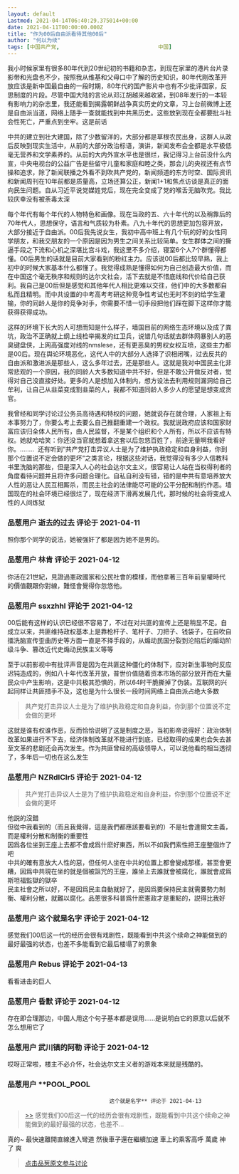 ```yaml
---
layout: default
Lastmod: 2021-04-14T06:40:29.375014+00:00
date: 2021-04-11T00:00:00.000Z
title: "作为00后自由派看待其他00后"
author: "何以为续"
tags: [中国共产党,								中国]
---
```


我小时候家里有很多80年代到20世纪初的书籍和杂志，到现在家里的港片台片录影带和光盘也不少，按照我从维基和父母口中了解的历史知识，80年代刚改革开放应该是新中国最自由的一段时期，80年代的国产影片中也有不少批评国家，反思制度的片段。尽管中国大陆的言论从邓江胡越来越收紧，到08年发行的一本较有影响力的杂志里，我还能看到揭露朝鲜战争真实历史的文章，习上台前微博上还是自由派当道，网络上随手一查就能找到中共黑历史。这些放到现在全都要批斗社会性死亡，严重点到坐牢。这是前话  
  
  
中共的建立到壮大建国，除了少数留洋的，大部分都是草根农民出身，这群人从政后反映到现实生活中，从前的大部分政治标语，演讲，新闻发布会全都是水平极低毫无营养和文学素养的。从前的大内外宣水平也是很烂，我记得习上台前没什么内宣，中央电视台的公益广告是些留守儿童和家庭和睦之类，那会儿的央视还有点节操和追求，除了新闻联播之外看不到吹共产党的，新闻频道的东方时空、国际资讯和新闻周刊在10年前都是质量高，立场还算公正，新闻1+1和焦点访谈是真正的面向民生问题。自从习近平说党媒姓党后，现在完全变成了党的喉舌无脑吹党。我比较庆幸没有被荼毒太深  
  
  
每个年代有每个年代的人物特色和画像。现在当政的五、六十年代的以及稍靠后的70年代人，思想保守，语言和气质较为朴素。八九十年代的思想更加包容开放，大部分接近于自由派。00后我先说女生，我初中高中班上有几个玩的好的女性同学朋友，和我交朋友的一个原因是因为男生之间关系比较简单。女生群体之间的撕逼手段之下流和心机之深堪比宫斗戏，我这里不多介绍，寝室6个人7个群懂得都懂。00后男生的话就是目前大家看到的粉红主力。应该说00后都比较早熟，我上初中的时候大家基本什么都懂了。我觉得成熟是懂得如何为自己创造最大价值，而在中国这个毫无秩序和规则的达尔文社会，活下去就是不惜底线和代价给自己获利。我自己是00后但是感觉和其他年代人相比更难以交往，他们中的大多数都自私而且精明。而中共设置的中考高考考研这种竞争性考试也无时不刻的给学生灌输，你的同龄人是你的竞争对手，你需要不惜一切手段把他们踩在脚下这样你才能获得获得成功。  
  
这样的环境下长大的人可想而知是什么样子，墙国目前的网络生态环境以及成了粪坑，政治不正确就上纲上线检举揭发的红卫兵，说错几句话就去群体网暴别人的恶臭键盘侠，上网高强度对线的nmslese，还有更恶臭的男权女权互喷，这些主力都是00后。现在舆论环境恶化，这代人中的大部分人选择了识相闭嘴，过去反共的自由派和激进派是那些人，这么多年过去，还是那些人。这就是我对中国民主化非常悲观的一个原因，我的同龄人大多数知道中共不好，但是不敢公开做反对者，觉得对自己没直接好处。更多的人是想加入体制内，想方设法去利用规则漏洞给自己牟利，让自己从韭菜变成割韭菜的人，我都不知道同龄人多少人的愿望是想变成贪官。  
  
我曾经和同学讨论过公务员高待遇和特权的问题，她就说存在就合理，人家祖上有本事努力了，你要么考上去要么自己推翻重建一个政权。我就说政府应该和国家财富应该归全体人民所有，由人民监督，不是某个组织和个人所有，所以不应该有特权。她就哈哈笑：你还没当官就想着拿这套以后忽悠百姓了，前途无量啊我看好你。........  还有听到“共产党打击异议人士是为了维护执政稳定和自身利益，你到那个位置说不定会做的更坏“之类言论，根据这些对话，我觉得没有多少人信教科书里洗脑的那些，但是深入人心的社会达尔文主义，很容易让人站在当权得利者的角度看待问题并且将许多问题合理化。自私自利没有错，错的是中共有意培养放大人性的恶让人民互相厮杀，而民主社会的法律能尽可能的公平分配和制约作恶。墙国现在的社会环境已经很烂了，现在经济下滑再发展几代，那时候的社会将变成人性的人间炼狱

            
### 品葱用户 **逝去的过去** 评论于 2021-04-11
        
照你那个同学的说法，她被强奸了都是因为她不是男的。
        


            
### 品葱用户 **林肯** 评论于 2021-04-12
        
你活在21世紀，見證過憲政國家和公民社會的模樣，而他拿著三百年前皇權時代的價值觀跟你對線，難怪會覺得你忽悠他。
        


            
### 品葱用户 **ssxzhhl** 评论于 2021-04-12
        
00后能有这样的认识已经很不容易了，不过在对共匪的宣传上还是稍显不足。自成立以来，共匪维持政权基本上是靠枪杆子、笔杆子、刀把子、钱袋子，在自吹自擂洗脑宣传歪曲历史等方面一直是不择手段的，从煽动民国分裂到沦陷后的煽动阶级斗争、篡改近代史煽动民族主义等等  
  
至于以前影视中有批评声音是因为在共匪这种僵化的体制下，应对新生事物时反应迟钝造成的，例如八十年代改革开放，普世价值随着资本市场的部分放开而在大量民众中产生影响，这是中共极其恐惧的，所以64时干脆撕掉了伪装。互联网的兴起同样让共匪措手不及，这也是为什么很长一段时间网络上自由派占绝大多数  
  

> 共产党打击异议人士是为了维护执政稳定和自身利益，你到那个位置说不定会做的更坏

  
这就是谁有权谁作恶，反而恰恰说明了这是制度之恶，当初影帝说得好：政治体制改革如果进行不下去，经济体制改革就不能进行到底，已经取得的成果也会失去甚至文革的悲剧还会再次发生。作为共匪曾经的高级领导人，可以说他看的相当透彻了，多年后一切也在这么发生
        


            
### 品葱用户 **NZRdlClr5** 评论于 2021-04-12
        
> 共产党打击异议人士是为了维护执政稳定和自身利益，你到那个位置说不定会做的更坏

  
他説的沒錯  
但從中我看到的（而且我覺得，這是我們都應該要看到的）不是社會達爾文主義，而是權利分散和制衡的重要性  
因爲各位坐到王座上去都不會成爲什麽好東西，所以不如我們索性把王座整個炸了吧  
中共的確有意放大人性的惡，但任何人坐在中共的位置上都會變成那樣，甚至會更糟，因爲中共現在坐的就是個被詛咒的王座，誰坐上去誰就會被腐化，誰就會成爲斯坦福監獄的獄卒  
民主社會之所以好，不是因爲民主自動就好了，是因爲要保持民主就需要勢力制衡、權利分散，就難以腐化。品蔥很多科普爲什麽憲政才是重點的，説得比我好
        


            
### 品葱用户 **这个就是名字** 评论于 2021-04-12
        
感觉我们00后这一代的经历会很有戏剧性，既能看到中共这个续命之神能做到的最好最强的状态，也差不多能看到它最后楼塌了的景象
        


            
### 品葱用户 **Rebus** 评论于 2021-04-13
        
看看进击的巨人
        


            
### 品葱用户 **昏默** 评论于 2021-04-12
        
存在即合理那边，中国人用这个句子基本都是误用......是说明白它的原意以后就不怎么想用它了
        


            
### 品葱用户 **武川镇的阿勒** 评论于 2021-04-12
        
哎呀正常啦，楼主不必介怀，社会达尔文主义者的游戏本来就是残酷的。
        


            
### 品葱用户 **POOL_POOL				
									这个就是名字** 评论于 2021-04-13
        
> [\>>]( "/article/item_id-630767#") 感觉我们00后这一代的经历会很有戏剧性，既能看到中共这个续命之神能做到的最好最强的状态，也差不...

  
真的~ 最快速離開直線進入彎道 然後車子還在繼續加速 車上的乘客高呼 萬歲 神了 爽
        






> [点击品葱原文参与讨论](https://pincong.rocks/article/31266)

